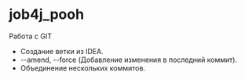 # job4j_pooh

Работа c GIT
* Создание ветки из IDEA.
* --amend, --force (Добавление изменения в последний коммит).
* Объединение нескольких коммитов.

